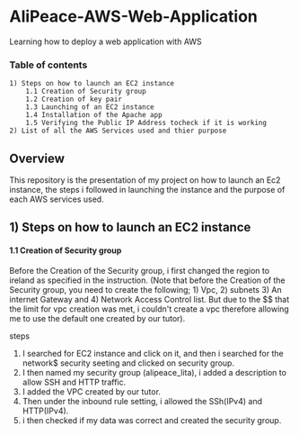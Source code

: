 # AliPeace-AWS-Web-Application
 Learning how to deploy a web application with AWS
### Table of contents
    1) Steps on how to launch an EC2 instance
        1.1 Creation of Security group
        1.2 Creation of key pair
        1.3 Launching of an EC2 instance
        1.4 Installation of the Apache app 
        1.5 Verifying the Public IP Address tocheck if it is working
    2) List of all the AWS Services used and thier purpose

## Overview

This repository is the presentation of my project on how to launch 
an Ec2 instance, the steps i followed in launching the instance and 
the purpose of each AWS services used.

## 1) Steps on how to launch an EC2 instance

#### 1.1 Creation of Security group

Before the Creation of the Security group, i first changed the region
to ireland as specified in the instruction. (Note that before the Creation
of the Security group, you need to create the following; 1) Vpc, 2) subnets
3) An internet Gateway and 4) Network Access Control list. But due to the $$
that the limit for vpc creation was met, i couldn't create a vpc therefore allowing 
me to use the default one created by our tutor). 

steps
1) I searched for EC2 instance and click on it, and then i searched for the network$ security seeting 
and clicked on security group.
2)  I then named my security group (alipeace_lita), i added a description to allow SSH and HTTP traffic.
3) I added the VPC created by our tutor.
4) Then under the inbound rule setting, i allowed the SSh(IPv4) and HTTP(IPv4).
5) i then checked if my data was correct and created the security group.



